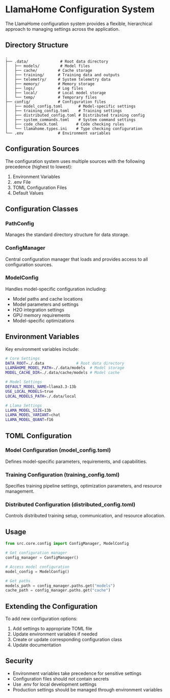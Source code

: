 # LlamaHome Configuration System

The LlamaHome configuration system provides a flexible, hierarchical approach to managing settings across the application.

## Directory Structure

```
.
├── .data/              # Root data directory
│   ├── models/         # Model files
│   ├── cache/         # Cache storage
│   ├── training/      # Training data and outputs
│   ├── telemetry/     # System telemetry data
│   ├── memory/        # Memory storage
│   ├── logs/          # Log files
│   ├── local/         # Local model storage
│   └── temp/          # Temporary files
├── config/            # Configuration files
│   ├── model_config.toml       # Model-specific settings
│   ├── training_config.toml    # Training settings
│   ├── distributed_config.toml # Distributed training config
│   ├── system_commands.toml    # System command settings
│   ├── code_check.toml        # Code checking rules
│   └── llamahome.types.ini    # Type checking configuration
└── .env               # Environment variables
```

## Configuration Sources

The configuration system uses multiple sources with the following precedence (highest to lowest):

1. Environment Variables
2. .env File
3. TOML Configuration Files
4. Default Values

## Configuration Classes

### PathConfig
Manages the standard directory structure for data storage.

### ConfigManager
Central configuration manager that loads and provides access to all configuration sources.

### ModelConfig
Handles model-specific configuration including:
- Model paths and cache locations
- Model parameters and settings
- H2O integration settings
- GPU memory requirements
- Model-specific optimizations

## Environment Variables

Key environment variables include:

```bash
# Core Settings
DATA_ROOT=./.data              # Root data directory
LLAMAHOME_MODEL_PATH=./.data/models  # Model storage
MODEL_CACHE_DIR=./.data/cache/models # Model cache

# Model Settings
DEFAULT_MODEL_NAME=llama3.3-13b
USE_LOCAL_MODELS=true
LOCAL_MODELS_PATH=./.data/local

# Llama Settings
LLAMA_MODEL_SIZE=13b
LLAMA_MODEL_VARIANT=chat
LLAMA_MODEL_QUANT=f16
```

## TOML Configuration

### Model Configuration (model_config.toml)
Defines model-specific parameters, requirements, and capabilities.

### Training Configuration (training_config.toml)
Specifies training pipeline settings, optimization parameters, and resource management.

### Distributed Configuration (distributed_config.toml)
Controls distributed training setup, communication, and resource allocation.

## Usage

```python
from src.core.config import ConfigManager, ModelConfig

# Get configuration manager
config_manager = ConfigManager()

# Access model configuration
model_config = ModelConfig()

# Get paths
models_path = config_manager.paths.get("models")
cache_path = config_manager.paths.get("cache")
```

## Extending the Configuration

To add new configuration options:

1. Add settings to appropriate TOML file
2. Update environment variables if needed
3. Create or update corresponding configuration class
4. Update documentation

## Security

- Environment variables take precedence for sensitive settings
- Configuration files should not contain secrets
- Use .env for local development settings
- Production settings should be managed through environment variables
